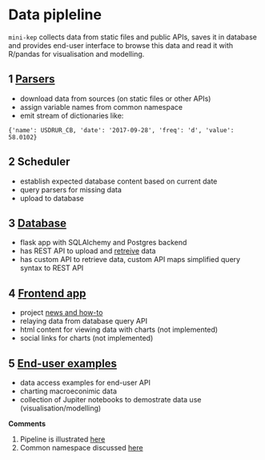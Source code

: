 Data pipleline
==============

```mini-kep``` collects data from static files and public APIs,
saves it in database and provides end-user interface to browse this data 
and read it with R/pandas for visualisation and modelling.  

## 1 [Parsers](https://github.com/mini-kep/parsers)

   - download data from sources (on static files or other APIs) 
   - assign variable names from common namespace 
   - emit stream of dictionaries like:  
   
```{'name': USDRUR_CB, 'date': '2017-09-28', 'freq': 'd', 'value': 58.0102}```

## 2 Scheduler

   - establish expected database content based on current date 
   - query parsers for missing data 
   - upload to database

## 3 [Database](https://github.com/mini-kep/db)

   - flask app with SQLAlchemy and Postgres backend 
   - has REST API to upload and [retreive](https://github.com/mini-kep/db#get-calls) data
   - has custom API to retrieve data, custom API maps simplified query syntax to REST API

## 4 [Frontend app](https://github.com/mini-kep/frontend-app)

   - project [news and how-to](https://mini-kep.herokuapp.com)
   - relaying data from database query API
   - html content for viewing data with charts (not implemented)
   - social links for charts (not implemented)

## 5 [End-user examples](https://github.com/mini-kep/user-charts)

   - data access examples for end-user API
   - charting macroeconimic data
   - collection of Jupiter notebooks to demostrate data use (visualisation/modelling)
	
**Comments**
	
1. Pipeline is illustrated [here](https://github.com/mini-kep/intro/blob/master/pipeline/pipeline.py)
2. Common namespace discussed [here](https://mini-kep.github.io/documentation/datamodel_and_namespace/)
	